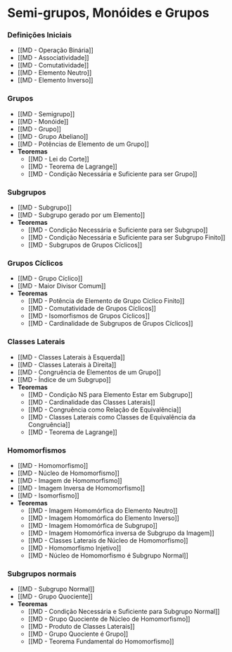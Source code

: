 
# Semi-grupos, Monóides e Grupos

### Definições Iniciais
- [[MD - Operação Binária]]
- [[MD - Associatividade]]
- [[MD - Comutatividade]]
- [[MD - Elemento Neutro]]
- [[MD - Elemento Inverso]]

### Grupos
- [[MD - Semigrupo]]
- [[MD - Monóide]]
- [[MD - Grupo]]
- [[MD - Grupo Abeliano]]
- [[MD - Potências de Elemento de um Grupo]]
- **Teoremas**
	- [[MD - Lei do Corte]]	
	- [[MD - Teorema de Lagrange]]
	- [[MD - Condição Necessária e Suficiente para ser Grupo]]

### Subgrupos
- [[MD - Subgrupo]]
- [[MD - Subgrupo gerado por um Elemento]]	
- **Teoremas**
	- [[MD - Condição Necessária e Suficiente para ser Subgrupo]]
	- [[MD - Condição Necessária e Suficiente para ser Subgrupo Finito]]
	- [[MD - Subgrupos de Grupos Cíclicos]]

### Grupos Cíclicos
- [[MD - Grupo Cíclico]]
- [[MD - Maior Divisor Comum]]
- **Teoremas**
	- [[MD - Potência de Elemento de Grupo Cíclico Finito]]
	- [[MD - Comutatividade de Grupos Cíclicos]]
	- [[MD - Isomorfismos de Grupos Cíclicos]]
	- [[MD - Cardinalidade de Subgrupos de Grupos Cíclicos]]

### Classes Laterais
- [[MD - Classes Laterais à Esquerda]]
- [[MD - Classes Laterais à Direita]]
- [[MD - Congruência de Elementos de um Grupo]]
- [[MD - Índice de um Subgrupo]]
- **Teoremas**
	- [[MD - Condição NS para Elemento Estar em Subgrupo]]
	- [[MD - Cardinalidade das Classes Laterais]]
	- [[MD - Congruência como Relação de Equivalência]]
	- [[MD - Classes Laterais como Classes de Equivalência da Congruência]]
	- [[MD - Teorema de Lagrange]]

### Homomorfismos
- [[MD - Homomorfismo]]
- [[MD - Núcleo de Homomorfismo]]
- [[MD - Imagem de Homomorfismo]]
- [[MD - Imagem Inversa de Homomorfismo]]
- [[MD - Isomorfismo]]
- **Teoremas**
	- [[MD - Imagem Homomórfica do Elemento Neutro]]
	- [[MD - Imagem Homomórfica do Elemento Inverso]]
	- [[MD - Imagem Homomórfica de Subgrupo]]
	- [[MD - Imagem Homomórfica inversa de Subgrupo da Imagem]]
	- [[MD - Classes Laterais de Núcleo de Homomorfismo]]
	- [[MD - Homomorfismo Injetivo]]
	- [[MD - Núcleo de Homomorfismo é Subgrupo Normal]]

### Subgrupos normais
- [[MD - Subgrupo Normal]]
- [[MD - Grupo Quociente]]
- **Teoremas**
	- [[MD - Condição Necessária e Suficiente para Subgrupo Normal]]
	- [[MD - Grupo Quociente de Núcleo de Homomorfismo]]
	- [[MD - Produto de Classes Laterais]]
	- [[MD - Grupo Quociente é Grupo]]
	- [[MD - Teorema Fundamental do Homomorfismo]]